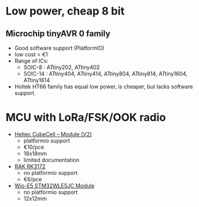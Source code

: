# Low power, cheap 8 bit
## Microchip tinyAVR 0 family
* Good software support (PlatformIO)
* low cost < €1
* Range of ICs: 
  * SOIC-8 : ATtiny202, ATtiny402
  * SOIC-14 : ATtiny404, ATtiny414, ATtiny804, ATtiny814, ATtiny1604, ATtiny1614
* Holtek HT66 family has equal low power, is cheaper, but lacks software support.

# MCU with LoRa/FSK/OOK radio
* [Heltec CubeCell – Module (V2)](https://heltec.org/project/htcc-am01-v2/)
  * platformio support
  * €10/pce
  * 18x18mm
  * limited documentation
* [RAK RK3172](https://store.rakwireless.com/products/wisduo-lpwan-module-rak3172)
  * no platformio support
  * €6/pce
* [Wio-E5 STM32WLE5JC Module](https://wiki.seeedstudio.com/LoRa-E5_STM32WLE5JC_Module/)
  * no platformio support
  * 12x12mm
